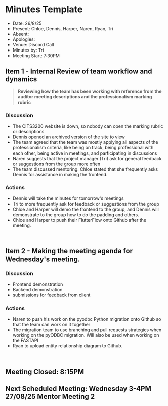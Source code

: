 # Minutes Template

- Date: 26/8/25
- Present: Chloe, Dennis, Harper, Naren, Ryan, Tri
- Absent:
- Apologies:
- Venue: Discord Call
- Minutes by: Tri
- Meeting Start: 7:30PM

## Item 1 - Internal Review of team workflow and dynamics
> **Reviewing how the team has been working with reference from the auditor meeting descriptions and the professionalism marking rubric**

### Discussion
 - The CITS3200 website is down, so nobody can open the marking rubric or descriptions
 - Dennis opened an archived version of the site to view
 - The team agreed that the team was mostly applying all aspects of the professionalism criteria, like being on track, being professional with each other, being active in meetings, and participating in discussions
 - Naren suggests that the project manager (Tri) ask for general feedback or suggestions from the group more often
 - The team discussed mentoring. Chloe stated that she frequently asks Dennis for assistance in making the frontend. 

### Actions
 - Dennis will take the minutes for tomorrow's meetings
 - Tri to more frequently ask for feedback or suggestions from the group
 - Chloe and Harper will demo the frontend to the group, and Dennis will demonstrate to the group how to do the padding and others. 
 - Chloe and Harper to push their FlutterFlow onto Github after the meeting. 
<br>

## Item 2 - Making the meeting agenda for Wednesday's meeting. 

### Discussion
 - Frontend demonstration
 - Backend demonstration
 - submissions for feedback from client

### Actions
- Naren to push his work on the pyodbc Python migration onto Github so that the team can work on it together
- The migration team to use branching and pull requests strategies when working on the pyODBC migration. Will also be used when working on the FASTAPI
- Ryan to upload entity relationship diagram to Github. 
<br>

## Meeting Closed: 8:15PM

## Next Scheduled Meeting: Wednesday 3-4PM 27/08/25 Mentor Meeting 2

